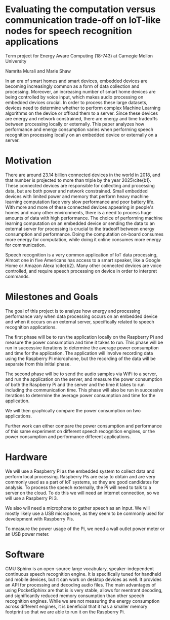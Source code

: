 # Evaluating the computation versus communication trade-off on IoT-like nodes for speech recognition applications
Term project for Energy Aware Computing (18-743) at Carnegie Mellon University

Namrita Murali and Marie Shaw

In an era of smart homes and smart devices, embedded devices are becoming increasingly common as a form of data collection and processing. Moreover, an increasing number of smart home devices are being controlled by voice input, which makes audio processing on embedded devices crucial. In order to process these large datasets, devices need to determine whether to perform complex Machine Learning algorithms on the device or offload them to a server. Since these devices are energy and network constrained, there are energy and time tradeoffs between processing locally or externally. This paper analyzes how performance and energy consumption varies when performing speech recognition processing locally on an embedded device or externally on a server. 

# Motivation 
There are around 23.14 billion connected devices in the world in 2018, and that number is projected to more than triple by the year 2025\cite{b1}. These connected devices are responsible for collecting and processing data, but are both power and network constrained. Small embedded devices with limited power and memory that perform heavy machine learning computation face very slow performance and poor battery life. With more and more of these connected devices appearing in people's homes and many other environments, there is a need to process huge amounts of data with high performance. The choice of performing machine learning computation on an embedded device or sending the data to an external server for processing is crucial to the tradeoff between energy consumption and performance. Doing the computation on-board consumes more energy for computation, while doing it online consumes more energy for communication.

Speech recognition is a very common application of IoT data processing, Almost one in five Americans has access to a smart speaker, like a Google Home or Amazon Alexa \cite{b2}. Many other connected devices are voice controlled, and require speech processing on device in order to interpret commands.

# Milestones and Goals
The goal of this project is to analyze how energy and processing performance vary when data processing occurs on an embedded device and when it occurs on an external server, specifically related to speech recognition applications. 

The first phase will be to run the application locally on the Raspberry Pi and measure the power consumption and time it takes to run. This phase will be run in successive iterations to determine the average power consumption and time for the application. The application will involve recording data using the Raspberry Pi microphone, but the recording of the data will be separate from this initial phase.

The second phase will be to send the audio samples via WiFi to a server, and run the application on the server, and measure the power consumption of both the Raspberry Pi and the server and the time it takes to run including the communication time. This phase will also be run in successive iterations to determine the average power consumption and time for the application. 

We will then graphically compare the power consumption on two applications.

Further work can either compare the power consumption and performance of this same experiment on different speech recognition engines, or the power consumption and performance different applications.

# Hardware
We will use a Raspberry Pi as the embedded system to collect data and perform local processing. Raspberry Pis are easy to obtain and are very commonly used as a part of IoT systems, so they are good candidates for analysis. 
To process the speech externally, the Pi will need to talk to a server on the cloud. To do this we will need an internet connection, so we will use a Raspberry Pi 3.

We also will need a microphone to gather speech as an input. We will mostly likely use a USB microphone, as they seem to be commonly used for development with Raspberry Pis.

To measure the power usage of the Pi, we need a wall outlet power meter or an USB power meter. 

# Software
CMU Sphinx is an open-source large vocabulary, speaker-independent continuous speech recognition engine. It is specifically tuned for handheld and mobile devices, but it can work on desktop devices as well. It provides an API for processing and decoding audio files. The main advantages of using PocketSphinx are that is is very stable, allows for reentrant decoding, and significantly reduced memory consumption than other speech recognition engines. While we are not measuring the energy consumption across different engines, it is beneficial that it has a smaller memory footprint so that we are able to run it on the Raspberry Pi.



